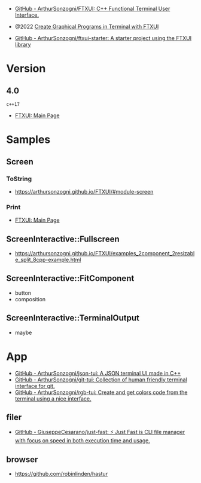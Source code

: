 - [GitHub - ArthurSonzogni/FTXUI: C++ Functional Terminal User Interface.](https://github.com/ArthurSonzogni/FTXUI)
- @2022 [Create Graphical Programs in Terminal with FTXUI](https://terminalroot.com/create-graphical-programs-in-terminal-with-ftxui/?utm_source=dlvr.it&utm_medium=twitter)

- [GitHub - ArthurSonzogni/ftxui-starter: A starter project using the FTXUI library](https://github.com/ArthurSonzogni/ftxui-starter)

# Version
## 4.0
`c++17`
- [FTXUI: Main Page](https://arthursonzogni.github.io/FTXUI/#build-cmake)

# Samples
## Screen
### ToString
- https://arthursonzogni.github.io/FTXUI/#module-screen

### Print
- [FTXUI: Main Page](https://arthursonzogni.github.io/FTXUI/)
## ScreenInteractive::Fullscreen
- https://arthursonzogni.github.io/FTXUI/examples_2component_2resizable_split_8cpp-example.html

## ScreenInteractive::FitComponent
- button
- composition

## ScreenInteractive::TerminalOutput
- maybe

# App
- [GitHub - ArthurSonzogni/json-tui: A JSON terminal UI made in C++](https://github.com/ArthurSonzogni/json-tui)
- [GitHub - ArthurSonzogni/git-tui: Collection of human friendly terminal interface for git.](https://github.com/ArthurSonzogni/git-tui)
- [GitHub - ArthurSonzogni/rgb-tui: Create and get colors code from the terminal using a nice interface.](https://github.com/ArthurSonzogni/rgb-tui)

## filer
- [GitHub - GiuseppeCesarano/just-fast: ⚡ Just Fast is CLI file manager with focus on speed in both execution time and usage.](https://github.com/GiuseppeCesarano/just-fast)

## browser
- https://github.com/robinlinden/hastur
